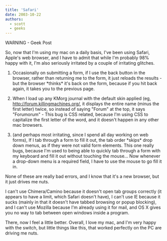 ```yaml
---
title: 'Safari'
date: 2003-10-22
authors:
  - scott
  - geeks
---
```


WARNING - Geek Post

So, now that I'm using my mac on a daily basis, I've been using Safari, Apple's web browser, and I have to admit that while I'm probably 98% happy with it, I'm also seriously irritated by a couple of irritating glitches.

1. Occasionally on submitting a form, if I use the back button in the browser, rather than returning me to the form, it just reloads the results - but the browser \*thinks\* it's back on the form, because if you hit back again, it takes you to the previous page.

2. When I load up any KMorg journal with the default skin applied (eg, http://forum.killingmachines.org/, it displays the entire name (minus the first letter) twice, so instead of saying "Forum" at the top, it says "Forumorum" - This bug is CSS related, because I'm using CSS to capitalize the first letter of the word, and it doesn't happen in any other mac browsers.

3. (and perhaps most irritating, since I spend all day working on web forms), If I tab through a form to fill it out, the tab order \*skips\* drop down menus, as if they were not valid form elements. This one really bugs, because I'm used to being able to quickly tab through a form with my keyboard and fill it out without touching the mouse... Now whenever a drop-down menu is a required field, I have to use the mouse to go fill it in.

None of these are really bad errors, and I know that it's a new browser, but it just drives me nuts.

I can't use Chimera/Camino because it doesn't open tab groups correctly (it appears to have a limit, which Safari doesn't have), I can't use IE because it sucks (mainly in that it doesn't have tabbed browsing or popup blocking), and I can't use Mozilla because I'm already using it for mail, and OS X gives you no way to tab between open windows inside a program.

There, now I feel a little better. Overall, I love my mac, and I'm very happy with the switch, but little things like this, that worked perfectly on the PC are driving me nuts.
